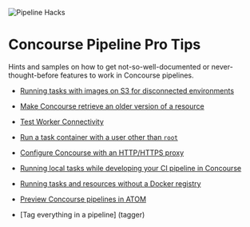 ![Pipeline Hacks](https://raw.githubusercontent.com/lsilvapvt/misc-support-files/master/docs/icons/pipeline-hacks.png)


# Concourse Pipeline Pro Tips

Hints and samples on how to get not-so-well-documented or never-thought-before features to work in Concourse pipelines.

- [Running tasks with images on S3 for disconnected environments](docker-images-from-s3)

- [Make Concourse retrieve an older version of a resource](check-resource)

- [Test Worker Connectivity](https://github.com/pivotalservices/concourse-pipeline-samples/tree/master/tasks/concourse/will-worker-connect)  

- [Run a task container with a user other than `root`](task-run-user)

- [Configure Concourse with an HTTP/HTTPS proxy](http-proxy-config)

- [Running local tasks while developing your CI pipeline in Concourse](fly-execute)

- [Running tasks and resources without a Docker registry](docker-images-from-repo)  

- [Preview Concourse pipelines in ATOM](concourse-atom-plugin)  

- [Tag everything in a pipeline] (tagger)
